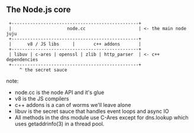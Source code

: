 ##  The Node.js core

```
 +------------------------------------------------+
 |                     node.cc                    | <- the main node juju
 +------------------------------------------------+
 |      v8 / JS libs     |       c++ addons       |
 +------------------------------------------------+
 | libuv | c-ares | openssl | zlib | http_parser  | <- c++ dependencies
 +------------------------------------------------+
     ^ the secret sauce

```

note:
  - node.cc is the node API and it's glue
  - v8 is the JS compilers
  - c++ addons is a can of worms we'll leave alone
  - libuv is the secret sauce that handles event loops and async IO
  - All methods in the dns module use C-Ares except for dns.lookup which uses getaddrinfo(3) in a thread pool.
  